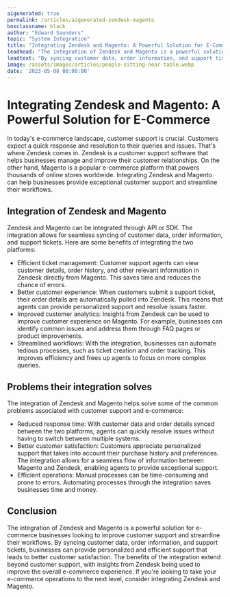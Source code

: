 ```yaml
---
aigenerated: true
permalink: /articles/aigenerated-zendesk-magento
boxclassname: black
author: "Edward Saunders"
topic: "System Integration"
title: "Integrating Zendesk and Magento: A Powerful Solution for E-Commerce"
leadhead: "The integration of Zendesk and Magento is a powerful solution for e-commerce businesses looking to improve customer support and streamline their workflows"
leadtext: "By syncing customer data, order information, and support tickets, businesses can provide personalized and efficient support that leads to better customer satisfaction. The benefits of the integration extend beyond customer support, with insights from Zendesk being used to improve the overall e-commerce experience. If you're looking to take your e-commerce operations to the next level, consider integrating Zendesk and Magento."
image: /assets/images/articles/people-sitting-near-table.webp
date: '2023-05-08 00:00:00'
---
```

<div class="arttext">    <h1>Integrating Zendesk and Magento: A Powerful Solution for E-Commerce</h1>
    <p>In today's e-commerce landscape, customer support is crucial. Customers expect a quick response and resolution to their queries and issues. That's where Zendesk comes in. Zendesk is a customer support software that helps businesses manage and improve their customer relationships. On the other hand, Magento is a popular e-commerce platform that powers thousands of online stores worldwide. Integrating Zendesk and Magento can help businesses provide exceptional customer support and streamline their workflows.</p>
    <h2>Integration of Zendesk and Magento</h2>
    <p>Zendesk and Magento can be integrated through API or SDK. The integration allows for seamless syncing of customer data, order information, and support tickets. Here are some benefits of integrating the two platforms:</p>
    <ul>
      <li>Efficient ticket management: Customer support agents can view customer details, order history, and other relevant information in Zendesk directly from Magento. This saves time and reduces the chance of errors.</li>
      <li>Better customer experience: When customers submit a support ticket, their order details are automatically pulled into Zendesk. This means that agents can provide personalized support and resolve issues faster.</li>
      <li>Improved customer analytics: Insights from Zendesk can be used to improve customer experience on Magento. For example, businesses can identify common issues and address them through FAQ pages or product improvements.</li>
      <li>Streamlined workflows: With the integration, businesses can automate tedious processes, such as ticket creation and order tracking. This improves efficiency and frees up agents to focus on more complex queries.</li>
    </ul>
    <h2>Problems their integration solves</h2>
    <p>The integration of Zendesk and Magento helps solve some of the common problems associated with customer support and e-commerce:</p>
    <ul>
      <li>Reduced response time: With customer data and order details synced between the two platforms, agents can quickly resolve issues without having to switch between multiple systems.</li>
      <li>Better customer satisfaction: Customers appreciate personalized support that takes into account their purchase history and preferences. The integration allows for a seamless flow of information between Magento and Zendesk, enabling agents to provide exceptional support.</li>
      <li>Efficient operations: Manual processes can be time-consuming and prone to errors. Automating processes through the integration saves businesses time and money.</li>
    </ul>
    <h2>Conclusion</h2>
    <p>The integration of Zendesk and Magento is a powerful solution for e-commerce businesses looking to improve customer support and streamline their workflows. By syncing customer data, order information, and support tickets, businesses can provide personalized and efficient support that leads to better customer satisfaction. The benefits of the integration extend beyond customer support, with insights from Zendesk being used to improve the overall e-commerce experience. If you're looking to take your e-commerce operations to the next level, consider integrating Zendesk and Magento.</p>
</div>